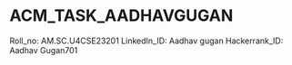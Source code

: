 # ACM_TASK_AADHAVGUGAN
Roll_no: AM.SC.U4CSE23201
LinkedIn_ID: Aadhav gugan
Hackerrank_ID: Aadhav Gugan701
